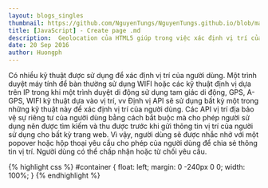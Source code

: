 ```yaml
---
layout: blogs_singles
thumbnail: https://github.com/NguyenTungs/NguyenTungs.github.io/blob/master/uploads/img/geolocation.png?raw=true
title: [JavaScript] - Create page .md
description:  Geolocation của HTML5 giúp trong việc xác định vị trí của người sử dụng, có thể được sử dụng để cung cấp thông tin vị trí hoặc hướng tuyến đường cụ thể chi tiết cho người dùng.
date: 20 Sep 2016
author: Huongph
---
```


Có nhiều kỹ thuật được sử dụng để xác định vị trí của người dùng. Một trình duyệt máy tính để bàn thường sử dụng WIFI hoặc các kỹ thuật định vị dựa trên IP trong khi một trình duyệt di động sử dụng tam giác di động, GPS, A-GPS, WIFI kỹ thuật dựa vào vị trí, vv Định vị API sẽ sử dụng bất kỳ một trong những kỹ thuật này để xác định vị trí của người dùng. Các API vị trí địa bảo vệ sự riêng tư của người dùng bằng cách bắt buộc mà cho phép người sử dụng nên được tìm kiếm và thu được trước khi gửi thông tin vị trí của người sử dụng cho bất kỳ trang web. Vì vậy, người dùng sẽ được nhắc nhở với một popover hoặc hộp thoại yêu cầu cho phép của người dùng để chia sẻ thông tin vị trí. Người dùng có thể chấp nhận hoặc từ chối yêu cầu.

{% highlight css %}
#container {
    float: left;
    margin: 0 -240px 0 0;
    width: 100%;
}
{% endhighlight %}